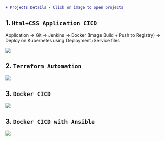 ```diff
+ Projects Details - Click on image to open projects
```

## 1. `Html+CSS Application CICD` 

Application → Git → Jenkins → Docker (Image Build + Push to Registry) → Deploy on Kubernetes using Deployment+Service files

<a href="https://github.com/Raam043/Projects/blob/59e39c6d29e03f5e06e10eaca24739ad9053942e/Project-1-Signup-Login-Application.md" /> <img src=https://user-images.githubusercontent.com/111989928/200379298-29db6f9d-f9e9-43b8-ad99-89796d960f3b.png /> </a>


## 2. `Terraform Automation`


<a href="https://github.com/Raam043/Projects/blob/a16749bbb93f164faadcea69cc5d417e8b46b9a7/Terraform%20Project%201%20-%20Terraform%20to%20AWS%20Pipeline%20process.md" /> <img src= https://user-images.githubusercontent.com/111989928/199921704-c51a8b64-1c76-4ceb-8949-013381ff8e20.png /> </a>


## 3. `Docker CICD`

<a href="https://github.com/Raam043/Projects/blob/4366040a549869f840d8a025a7f9853cf334c17d/Docker%20Project%201%20-%20Manual%20+%20Automation%20CICD.md" /> <img src= https://user-images.githubusercontent.com/111989928/199915509-0d3f5c0f-3d26-417d-bee4-f73f5b6e63cb.png /> </a>


## 3. `Docker CICD with Ansible`

<a href="https://github.com/Raam043/Projects/blob/e727845349771e3bd79c3350a92197075df7aef4/Docker%20Project%203%20-%20Deploying%20application%20%20on%20Ansible%20Nodes.md" /> <img src= https://user-images.githubusercontent.com/111989928/198696150-0ec910dc-096f-402e-8917-2c719133825e.png /> </a>
